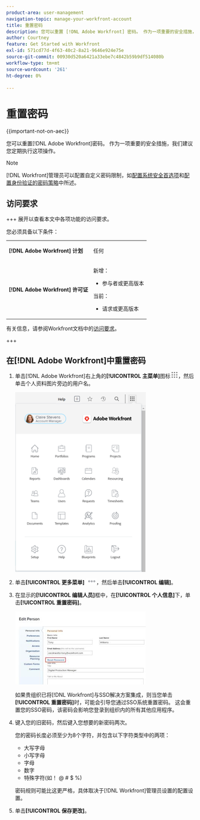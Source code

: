 ```yaml
---
product-area: user-management
navigation-topic: manage-your-workfront-account
title: 重置密码
description: 您可以重置 [!DNL Adobe Workfront] 密码。 作为一项重要的安全措施，我们建议您定期执行这项操作。
author: Courtney
feature: Get Started with Workfront
exl-id: 571cd77d-4f63-40c2-8a21-9646e924e75e
source-git-commit: 00930d520a6421a33ebe7c4842b59b9df514080b
workflow-type: tm+mt
source-wordcount: '261'
ht-degree: 0%

---
```


# 重置密码

{{important-not-on-aec}}

您可以重置[!DNL Adobe Workfront]密码。 作为一项重要的安全措施，我们建议您定期执行这项操作。

>[!NOTE]
>
>[!DNL Workfront]管理员可以配置自定义密码限制，如[配置系统安全首选项](../../../administration-and-setup/manage-workfront/security/configure-security-preferences.md)和[配置身份验证的密码策略](../../../administration-and-setup/manage-workfront/security/configure-password-policies-authentication.md)中所述。
>
><!-- [!DNL Workfront] administrator can also reset your password in an Enhanced Authentication enabled environment. For more information, see [Reset a user's password with Enhanced Authentication](../../../workfront-basics/manage-your-account-and-profile/managing-your-workfront-account/reset-user-password-eauth.md).-->

## 访问要求

+++ 展开以查看本文中各项功能的访问要求。

您必须具备以下条件：

<table style="table-layout:auto"> 
 <col> 
 </col> 
 <col> 
 </col> 
 <tbody> 
  <tr> 
   <td role="rowheader"><strong>[!DNL Adobe Workfront] 计划</strong></td> 
   <td> <p>任何</p> </td> 
  </tr> 
  <tr> 
   <td role="rowheader"><strong>[!DNL Adobe Workfront] 许可证</strong></td> 
   <td> 
      <p>新增：</p>
         <ul>
         <li><p>参与者或更高版本</p></li>
         </ul>
      <p>当前：</p>
         <ul>
         <li><p>请求或更高版本</p></li>
         </ul>
   </td>
  </tr> 
 </tbody> 
</table>

有关信息，请参阅Workfront文档中的[访问要求](/help/quicksilver/administration-and-setup/add-users/access-levels-and-object-permissions/access-level-requirements-in-documentation.md)。

+++

## 在[!DNL Adobe Workfront]中重置密码

1. 单击[!DNL Adobe Workfront]右上角的&#x200B;**[!UICONTROL 主菜单]**&#x200B;图标![主菜单图标](assets/main-menu-icon.png)，然后单击个人资料图片旁边的用户名。

   ![打开主菜单并选择您的用户名。](assets/main-menu-options-350x481.png)

1. 单击&#x200B;**[!UICONTROL 更多菜单]** ![更多图标](assets/more-icon.png)，然后单击&#x200B;**[!UICONTROL 编辑]**。

1. 在显示的&#x200B;**[!UICONTROL 编辑人员]**&#x200B;框中，在&#x200B;**[!UICONTROL 个人信息]**&#x200B;下，单击&#x200B;**[!UICONTROL 重置密码]**。

   ![编辑人员](assets/edit-person-box-350x196.jpg)

   如果贵组织已将[!DNL Workfront]与SSO解决方案集成，则当您单击&#x200B;**[!UICONTROL 重置密码]**&#x200B;时，可能会引导您通过SSO系统重置密码。 这会重置您的SSO密码，该密码会影响您登录到组织内的所有其他应用程序。

1. 键入您的旧密码，然后键入您想要的新密码两次。

   您的密码长度必须至少为8个字符，并包含以下字符类型中的两项：

   * 大写字母
   * 小写字母
   * 字母
   * 数字
   * 特殊字符(如！ @ # $ %)

   密码规则可能比这更严格，具体取决于[!DNL Workfront]管理员设置的配置设置。

1. 单击&#x200B;**[!UICONTROL 保存更改]**。
